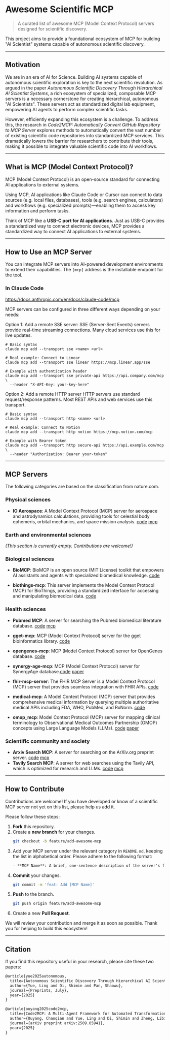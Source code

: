 # Awesome Scientific MCP


> A curated list of awesome MCP (Model Context Protocol) servers designed for scientific discovery.

This project aims to provide a foundational ecosystem of MCP for building "AI Scientist" systems capable of autonomous scientific discovery.

---

## Motivation

We are in an era of AI for Science. Building AI systems capable of autonomous scientific exploration is key to the next scientific revolution. As argued in the paper *Autonomous Scientific Discovery Through Hierarchical AI Scientist Systems*, a rich ecosystem of specialized, composable MCP servers is a necessary cornerstone for creating hierarchical, autonomous "AI Scientists". These servers act as standardized digital lab equipment, empowering AI agents to perform complex scientific tasks.

However, efficiently expanding this ecosystem is a challenge. To address this, the research in *Code2MCP: Automatically Convert GitHub Repository to MCP Server* explores methods to automatically convert the vast number of existing scientific code repositories into standardized MCP services. This dramatically lowers the barrier for researchers to contribute their tools, making it possible to integrate valuable scientific code into AI workflows.

---

## What is MCP (Model Context Protocol)?

MCP (Model Context Protocol) is an open-source standard for connecting AI applications to external systems.

Using MCP, AI applications like Claude Code or Cursor can connect to data sources (e.g. local files, databases), tools (e.g. search engines, calculators) and workflows (e.g. specialized prompts)—enabling them to access key information and perform tasks.

Think of MCP like a **USB-C port for AI applications**. Just as USB-C provides a standardized way to connect electronic devices, MCP provides a standardized way to connect AI applications to external systems.


---

## How to Use an MCP Server

You can integrate MCP servers into AI-powered development environments to extend their capabilities. The `[mcp]` address is the installable endpoint for the tool.

### In Claude Code
https://docs.anthropic.com/en/docs/claude-code/mcp

MCP servers can be configured in three different ways depending on your needs:

Option 1: Add a remote SSE server:
SSE (Server-Sent Events) servers provide real-time streaming connections. Many cloud services use this for live updates.

```
# Basic syntax
claude mcp add --transport sse <name> <url>

# Real example: Connect to Linear
claude mcp add --transport sse linear https://mcp.linear.app/sse

# Example with authentication header
claude mcp add --transport sse private-api https://api.company.com/mcp \
  --header "X-API-Key: your-key-here"
```

Option 2: Add a remote HTTP server
HTTP servers use standard request/response patterns. Most REST APIs and web services use this transport.

```
# Basic syntax
claude mcp add --transport http <name> <url>

# Real example: Connect to Notion
claude mcp add --transport http notion https://mcp.notion.com/mcp

# Example with Bearer token
claude mcp add --transport http secure-api https://api.example.com/mcp \
  --header "Authorization: Bearer your-token"
```



---

## MCP Servers

The following categories are based on the classification from nature.com.

### Physical sciences

* **IO Aerospace**: A Model Context Protocol (MCP) server for aerospace and astrodynamics calculations, providing tools for celestial body ephemeris, orbital mechanics, and space mission analysis. [code](https://github.com/IO-Aerospace-software-engineering/mcp-server) [mcp](https://mcp.io-aerospace.org/sse)




### Earth and environmental sciences

*(This section is currently empty. Contributions are welcome!)*

### Biological sciences

* **BioMCP**: BioMCP is an open source (MIT License) toolkit that empowers AI assistants and agents with specialized biomedical knowledge. [code](https://github.com/genomoncology/biomcp)

* **biothings-mcp**: This server implements the Model Context Protocol (MCP) for BioThings, providing a standardized interface for accessing and manipulating biomedical data.  [code](https://github.com/longevity-genie/biothings-mcp)
### Health sciences

* **Pubmed MCP**: A server for searching the Pubmed biomedical literature database. [code](https://github.com/user/repo) [mcp](https://pubmed-mcp.replit.app)

* **gget-mcp**: MCP (Model Context Protocol) server for the gget bioinformatics library. [code](https://github.com/longevity-genie/gget-mcp)

* **opengenes-mcp**: MCP (Model Context Protocol) server for OpenGenes database. [code](https://github.com/longevity-genie/opengenes-mcp)

* **synergy-age-mcp**: MCP (Model Context Protocol) server for SynergyAge database.[code](https://github.com/longevity-genie/synergy-age-mcp) [paper](https://www.nature.com/articles/s41597-020-00710-z)

* **fhir-mcp-server**: The FHIR MCP Server is a Model Context Protocol (MCP) server that provides seamless integration with FHIR APIs. [code](https://github.com/wso2/fhir-mcp-server)

* **medical-mcp**: A Model Context Protocol (MCP) server that provides comprehensive medical information by querying multiple authoritative medical APIs including FDA, WHO, PubMed, and RxNorm. [code](https://github.com/JamesANZ/medical-mcp)

* **omop_mcp**: Model Context Protocol (MCP) server for mapping clinical terminology to Observational Medical Outcomes Partnership (OMOP) concepts using Large Language Models (LLMs). [code](https://github.com/OHNLP/omop_mcp) [paper](https://arxiv.org/abs/2509.03828)

### Scientific community and society

* **Arxiv Search MCP**: A server for searching on the ArXiv.org preprint server. [code](https://github.com/user/repo) [mcp](https://your-mcp-server-url.com)
* **Tavily Search MCP**: A server for web searches using the Tavily API, which is optimized for research and LLMs. [code](https://github.com/user/repo) [mcp](https://your-mcp-server-url.com)

---

## How to Contribute

Contributions are welcome! If you have developed or know of a scientific MCP server not yet on this list, please help us add it.

Please follow these steps:

1.  **Fork** this repository.
2.  Create a **new branch** for your changes.
    ```bash
    git checkout -b feature/add-awesome-mcp
    ```
3.  Add your MCP server under the relevant category in `README.md`, keeping the list in alphabetical order. Please adhere to the following format:
    ```markdown
    - **MCP Name**: A brief, one-sentence description of the server's function. [code](https://github.com/user/repo) [paper](https://example.com/paper.pdf) [mcp](https://your-mcp-server-url.com)
    ```
4.  **Commit** your changes.
    ```bash
    git commit -m 'feat: Add [MCP Name]'
    ```
5.  **Push** to the branch.
    ```bash
    git push origin feature/add-awesome-mcp
    ```
6.  Create a new **Pull Request**.

We will review your contribution and merge it as soon as possible. Thank you for helping to build this ecosystem!

---

## Citation

If you find this repository useful in your research, please cite these two papers:

```latex
@article{yue2025autonomous,
  title={Autonomous Scientific Discovery Through Hierarchical AI Scientist Systems},
  author={Yue, Ling and Di, Shimin and Pan, Shaowu},
  journal={Preprints, July},
  year={2025}
}

@article{ouyang2025code2mcp,
  title={Code2MCP: A Multi-Agent Framework for Automated Transformation of Code Repositories into Model Context Protocol Services},
  author={Ouyang, Chaoqian and Yue, Ling and Di, Shimin and Zheng, Libin and Pan, Shaowu and Zhang, Min-Ling},
  journal={arXiv preprint arXiv:2509.05941},
  year={2025}
}
```

